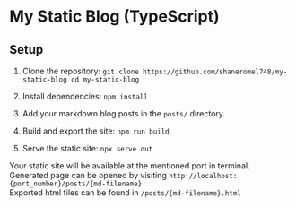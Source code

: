 # My Static Blog (TypeScript)

## Setup

1. Clone the repository:
```git clone https://github.com/shaneromel748/my-static-blog cd my-static-blog```

2. Install dependencies:
```npm install```

3. Add your markdown blog posts in the `posts/` directory.

4. Build and export the site:
```npm run build```

5. Serve the static site:
```npx serve out```

Your static site will be available at the mentioned port in terminal.
<br>
Generated page can be opened by visiting ```http://localhost:{port_number}/posts/{md-filename}```
<br>
Exported html files can be found in ```/posts/{md-filename}.html```